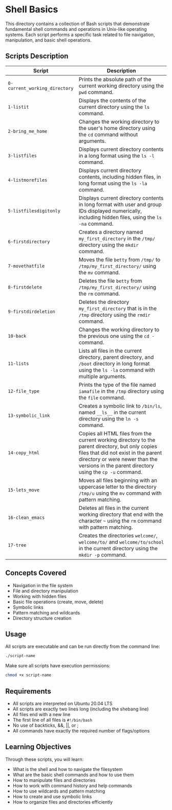 # Shell Basics

This directory contains a collection of Bash scripts that demonstrate fundamental shell commands and operations in Unix-like operating systems. Each script performs a specific task related to file navigation, manipulation, and basic shell operations.

## Scripts Description

| Script | Description |
|--------|-------------|
| `0-current_working_directory` | Prints the absolute path of the current working directory using the `pwd` command. |
| `1-listit` | Displays the contents of the current directory using the `ls` command. |
| `2-bring_me_home` | Changes the working directory to the user's home directory using the `cd` command without arguments. |
| `3-listfiles` | Displays current directory contents in a long format using the `ls -l` command. |
| `4-listmorefiles` | Displays current directory contents, including hidden files, in long format using the `ls -la` command. |
| `5-listfilesdigitonly` | Displays current directory contents in long format with user and group IDs displayed numerically, including hidden files, using the `ls -na` command. |
| `6-firstdirectory` | Creates a directory named `my_first_directory` in the `/tmp/` directory using the `mkdir` command. |
| `7-movethatfile` | Moves the file `betty` from `/tmp/` to `/tmp/my_first_directory/` using the `mv` command. |
| `8-firstdelete` | Deletes the file `betty` from `/tmp/my_first_directory/` using the `rm` command. |
| `9-firstdirdeletion` | Deletes the directory `my_first_directory` that is in the `/tmp` directory using the `rmdir` command. |
| `10-back` | Changes the working directory to the previous one using the `cd -` command. |
| `11-lists` | Lists all files in the current directory, parent directory, and `/boot` directory in long format using the `ls -la` command with multiple arguments. |
| `12-file_type` | Prints the type of the file named `iamafile` in the `/tmp` directory using the `file` command. |
| `13-symbolic_link` | Creates a symbolic link to `/bin/ls`, named `__ls__` in the current directory using the `ln -s` command. |
| `14-copy_html` | Copies all HTML files from the current working directory to the parent directory, but only copies files that did not exist in the parent directory or were newer than the versions in the parent directory using the `cp -u` command. |
| `15-lets_move` | Moves all files beginning with an uppercase letter to the directory `/tmp/u` using the `mv` command with pattern matching. |
| `16-clean_emacs` | Deletes all files in the current working directory that end with the character `~` using the `rm` command with pattern matching. |
| `17-tree` | Creates the directories `welcome/`, `welcome/to/` and `welcome/to/school` in the current directory using the `mkdir -p` command. |

## Concepts Covered

- Navigation in the file system
- File and directory manipulation
- Working with hidden files
- Basic file operations (create, move, delete)
- Symbolic links
- Pattern matching and wildcards
- Directory structure creation

## Usage

All scripts are executable and can be run directly from the command line:

```bash
./script-name
```

Make sure all scripts have execution permissions:

```bash
chmod +x script-name
```

## Requirements

- All scripts are interpreted on Ubuntu 20.04 LTS
- All scripts are exactly two lines long (including the shebang line)
- All files end with a new line
- The first line of all files is `#!/bin/bash`
- No use of backticks, &&, ||, or ;
- All commands have exactly the required number of flags/options

## Learning Objectives

Through these scripts, you will learn:

- What is the shell and how to navigate the filesystem
- What are the basic shell commands and how to use them
- How to manipulate files and directories
- How to work with command history and help commands
- How to use wildcards and pattern matching
- How to create and use symbolic links
- How to organize files and directories efficiently